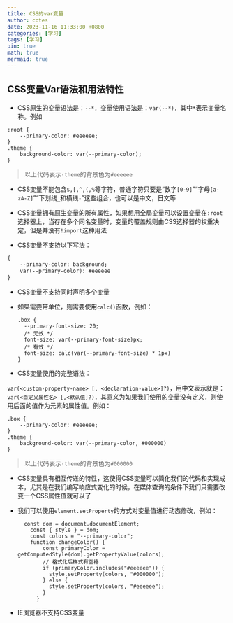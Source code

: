 ```yaml
---
title: CSS的var变量
author: cotes
date: 2023-11-16 11:33:00 +0800
categories: [学习]
tags: [学习]
pin: true
math: true
mermaid: true
---
```




## CSS变量Var语法和用法特性

- CSS原生的变量语法是：`--*`，变量使用语法是：`var(--*)`，其中`*`表示变量名称。例如

```
:root {
	--primary-color: #eeeeee;
}
.theme {
	background-color: var(--primary-color);
}
```

> 以上代码表示`·theme`的背景色为`#eeeeee`

- CSS变量不能包含`$,[,^,(,%`等字符，普通字符只要是“数字`[0-9]`”“字母`[a-zA-Z]`”“下划线`_`和横线`-`”这些组合，也可以是中文，日文等

- CSS变量拥有原生变量的所有属性，如果想用全局变量可以设置变量在`:root`选择器上，当存在多个同名变量时，变量的覆盖规则由CSS选择器的权重决定，但是并没有`!import`这种用法

- CSS变量不支持以下写法：

```html
{
    --primary-color: background;
    var(--primary-color): #eeeeee
}
```

- CSS变量不支持同时声明多个变量

- 如果需要带单位，则需要使用`calc()`函数，例如：

  ```
  .box {
  	--primary-font-size: 20;
  	/* 无效 */
  	font-size: var(--primary-font-size)px;
  	/* 有效 */
  	font-size: calc(var(--primary-font-size) * 1px)
  }
  ```

  

- CSS变量使用的完整语法：

`var(<custom-property-name> [, <declaration-value>]?)`，用中文表示就是：`var(<自定义属性名> [,<默认值]?)`，其意义为如果我们使用的变量没有定义，则使用后面的值作为元素的属性值。例如：

```
.box {
	--primary-color: #eeeeee;
}
.theme {
	background-color: var(--primary-color, #000000)
}
```

> 以上代码表示`·theme`的背景色为`#000000`

- CSS变量具有相互传递的特性，这使得CSS变量可以简化我们的代码和实现成本，尤其是在我们编写响应式变化的时候，在媒体查询的条件下我们只需要改变一个CSS属性值就可以了

- 我们可以使用`element.setProperty`的方式对变量值进行动态修改，例如：

  ```
  	const dom = document.documentElement;
      const { style } = dom;
      const colors = "--primary-color";
      function changeColor() {
          const primaryColor = getComputedStyle(dom).getPropertyValue(colors);
          // 格式化后样式有空格
          if (primaryColor.includes("#eeeeee")) {
            style.setProperty(colors, "#000000");
          } else {
            style.setProperty(colors, "#eeeeee");
          }
        }
  ```

  

- IE浏览器不支持CSS变量